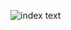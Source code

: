 ![index text](https://drive.usercontent.google.com/download?id=1LmGldPSSoWcxmAWWwd27LeFhtqAYUxsd&export=view)
 
 
